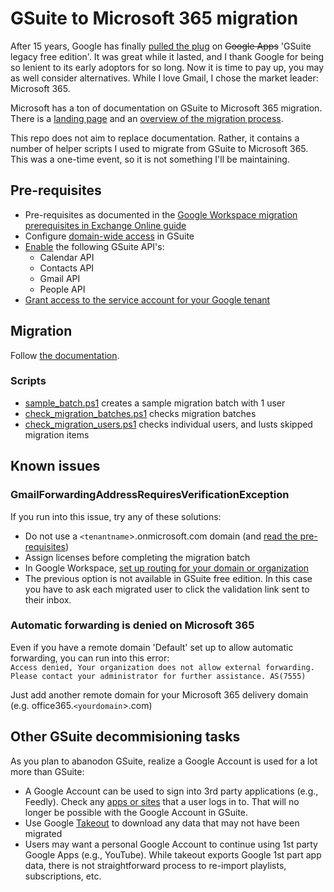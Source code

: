 # GSuite to Microsoft 365 migration
After 15 years, Google has finally [pulled the plug](https://support.google.com/a/answer/60217#faq) on ~~Google Apps~~ 'GSuite legacy free edition'. It was great while it lasted, and I thank Google for being so lenient to its early adoptors for so long.
Now it is time to pay up, you may as well consider alternatives. While I love Gmail, I chose the market leader: Microsoft 365.

Microsoft has a ton of documentation on GSuite to Microsoft 365 migration. There is a [landing page](https://docs.microsoft.com/en-us/Exchange/mailbox-migration/perform-g-suite-migration) and an [overview of the migration process](https://docs.microsoft.com/en-gb/exchange/mailbox-migration/how-it-all-works-in-the-backend).

This repo does not aim to replace documentation. Rather, it contains a number of helper scripts I used to migrate from GSuite to Microsoft 365. This was a one-time event, so it is not something I'll be maintaining.

## Pre-requisites
- Pre-requisites as documented in the [Google Workspace migration prerequisites in Exchange Online guide](https://docs.microsoft.com/en-us/exchange/mailbox-migration/googleworkspace-migration-prerequisites)
- Configure [domain-wide access](https://developers.google.com/admin-sdk/directory/v1/guides/delegation) in GSuite
- [Enable](https://support.google.com/googleapi/answer/6158841?hl=en) the following GSuite API's:
    - Calendar API
    - Contacts API
    - Gmail API
    - People API
- [Grant access to the service account for your Google tenant](https://docs.microsoft.com/en-gb/exchange/mailbox-migration/manually-configuring-gsuite-for-migration#grant-access-to-the-service-account-for-your-google-tenant)

## Migration
Follow [the documentation](https://docs.microsoft.com/en-gb/exchange/mailbox-migration/perform-g-suite-migration).

### Scripts
- [sample_batch.ps1](./scripts/sample_batch.ps1) creates a sample migration batch with 1 user
- [check_migration_batches.ps1](./scripts/check_migration_batches.ps1) checks migration batches
- [check_migration_users.ps1](./scripts/check_migration_users.ps1) checks individual users, and lusts skipped migration items

## Known issues
### GmailForwardingAddressRequiresVerificationException
If you run into this issue, try any of these solutions:
- Do not use a `<tenantname`>.onmicrosoft.com domain (and [read the pre-requisites](https://docs.microsoft.com/en-GB/exchange/mailbox-migration/googleworkspace-migration-prerequisites#create-a-subdomain-for-mail-routing-to-microsoft-365-or-office-365))
- Assign licenses before completing the migration batch
- In Google Workspace, [set up routing for your domain or organization](https://support.google.com/a/answer/6297084)
- The previous option is not available in GSuite free edition. In this case you have to ask each migrated user to click the validation link sent to their inbox.

### Automatic forwarding is denied on Microsoft 365
Even if you have a remote domain 'Default' set up to allow automatic forwarding, you can run into this error:   
`Access denied, Your organization does not allow external forwarding. Please contact your administrator for further assistance. AS(7555)`   

Just add another remote domain for your Microsoft 365 delivery domain (e.g. office365.`<yourdomain`>.com)

## Other GSuite decommisioning tasks
As you plan to abanodon GSuite, realize a Google Account is used for a lot more than GSuite:
- A Google Account can be used to sign into 3rd party applications (e.g., Feedly). Check any [apps or sites](https://myaccount.google.com/permissions) that a user logs in to. That will no longer be possible with the Google Account in GSuite.
- Use Google [Takeout](https://takeout.google.com/) to download any data that may not have been migrated
- Users may want a personal Google Account to continue using 1st party Google Apps (e.g., YouTube).
While takeout exports Google 1st part app data, there is not straightforward process to re-import playlists, subscriptions, etc.